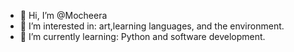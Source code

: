 - 👋 Hi, I’m @Mocheera
- 👀 I’m interested in: art,learning languages, and the environment. 
- 🌱 I’m currently learning: Python and software development. 

<!---
Mocheera/Mocheera is a ✨ special ✨ repository because its `README.md` (this file) appears on your GitHub profile.
You can click the Preview link to take a look at your changes.
--->
